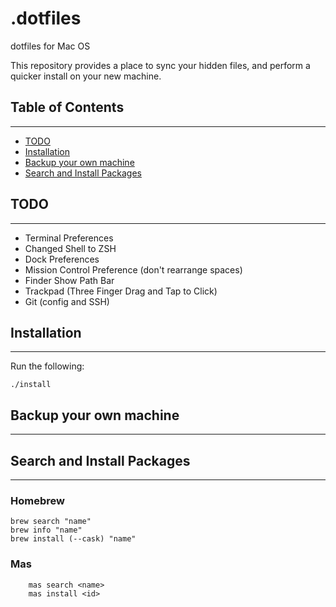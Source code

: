 # .dotfiles
dotfiles for Mac OS

This repository provides a place to sync your hidden files, and perform a quicker install on your new machine.


## Table of Contents
---
* [TODO](#todo)
* [Installation](#installation)
* [Backup your own machine](#backup-your-own-machine)
* [Search and Install Packages](#search-and-install-packages)

## TODO
---
- Terminal Preferences
- Changed Shell to ZSH
- Dock Preferences
- Mission Control Preference (don't rearrange spaces)
- Finder Show Path Bar
- Trackpad (Three Finger Drag and Tap to Click)
- Git (config and SSH)


## Installation
---
Run the following:
```shell
./install
```

## Backup your own machine
---

## Search and Install Packages
---
### Homebrew
    brew search "name"
    brew info "name"
    brew install (--cask) "name"

### Mas
```shell
    mas search <name>
    mas install <id>
```
